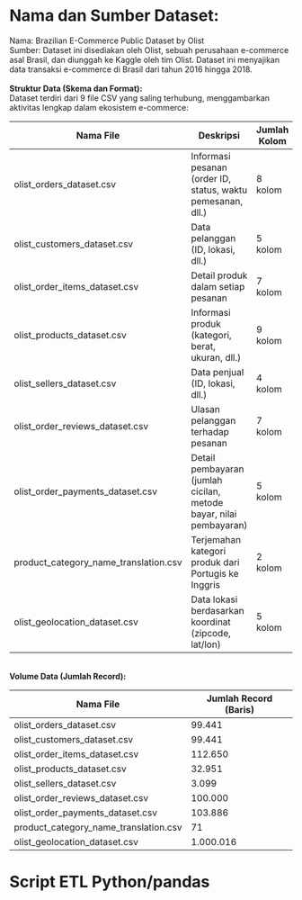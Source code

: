 # Nama dan Sumber Dataset:
Nama: Brazilian E-Commerce Public Dataset by Olist <br>
Sumber: Dataset ini disediakan oleh Olist, sebuah perusahaan e-commerce asal Brasil, dan diunggah ke Kaggle oleh tim Olist. Dataset ini menyajikan data transaksi e-commerce di Brasil dari tahun 2016 hingga 2018. <br><br>
<b>Struktur Data (Skema dan Format):</b> <br>
Dataset terdiri dari 9 file CSV yang saling terhubung, menggambarkan aktivitas lengkap dalam ekosistem e-commerce: <br>

| Nama File                            | Deskripsi                                                         | Jumlah Kolom |
|-------------------------------------|-------------------------------------------------------------------|--------------|
| olist_orders_dataset.csv            | Informasi pesanan (order ID, status, waktu pemesanan, dll.)       | 8 kolom      |
| olist_customers_dataset.csv         | Data pelanggan (ID, lokasi, dll.)                                 | 5 kolom      |
| olist_order_items_dataset.csv       | Detail produk dalam setiap pesanan                                | 7 kolom      |
| olist_products_dataset.csv          | Informasi produk (kategori, berat, ukuran, dll.)                  | 9 kolom      |
| olist_sellers_dataset.csv           | Data penjual (ID, lokasi, dll.)                                   | 4 kolom      |
| olist_order_reviews_dataset.csv     | Ulasan pelanggan terhadap pesanan                                 | 7 kolom      |
| olist_order_payments_dataset.csv    | Detail pembayaran (jumlah cicilan, metode bayar, nilai pembayaran)| 5 kolom      |
| product_category_name_translation.csv | Terjemahan kategori produk dari Portugis ke Inggris              | 2 kolom      |
| olist_geolocation_dataset.csv       | Data lokasi berdasarkan koordinat (zipcode, lat/lon)              | 5 kolom      |
<br>
<b>Volume Data (Jumlah Record):</b><br>

| Nama File                            | Jumlah Record (Baris) |
|-------------------------------------|------------------------|
| olist_orders_dataset.csv            | 99.441                |
| olist_customers_dataset.csv         | 99.441                |
| olist_order_items_dataset.csv       | 112.650               |
| olist_products_dataset.csv          | 32.951                |
| olist_sellers_dataset.csv           | 3.099                 |
| olist_order_reviews_dataset.csv     | 100.000               |
| olist_order_payments_dataset.csv    | 103.886               |
| product_category_name_translation.csv | 71                  |
| olist_geolocation_dataset.csv       | 1.000.016             |


# Script ETL Python/pandas
